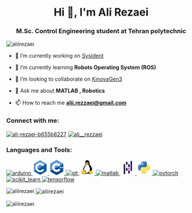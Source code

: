 <h1 align="center">Hi 👋, I'm Ali Rezaei</h1>
<h3 align="center">M.Sc. Control Engineering student at Tehran polytechnic</h3>

<p align="left"> <img src="https://komarev.com/ghpvc/?username=aliirezaei&label=Profile%20views&color=0e75b6&style=flat" alt="aliirezaei" /> </p>

- 🔭 I’m currently working on [SysIdent](https://github.com/AliiRezaei/SysIdent)

- 🌱 I’m currently learning **Robots Operating System (ROS)**

- 👯 I’m looking to collaborate on [KinovaGen3](https://github.com/AliiRezaei/KinovaGen3)

- 💬 Ask me about **MATLAB , Robotics**

- 📫 How to reach me **alii.rezzaei@gmail.com**

<h3 align="left">Connect with me:</h3>
<p align="left">
<a href="https://linkedin.com/in/ali-rezaei-b655b8227" target="blank"><img align="center" src="https://raw.githubusercontent.com/rahuldkjain/github-profile-readme-generator/master/src/images/icons/Social/linked-in-alt.svg" alt="ali-rezaei-b655b8227" height="30" width="40" /></a>
<a href="https://instagram.com/ali__rezzaei" target="blank"><img align="center" src="https://raw.githubusercontent.com/rahuldkjain/github-profile-readme-generator/master/src/images/icons/Social/instagram.svg" alt="ali__rezzaei" height="30" width="40" /></a>
</p>

<h3 align="left">Languages and Tools:</h3>
<p align="left"> <a href="https://www.arduino.cc/" target="_blank" rel="noreferrer"> <img src="https://cdn.worldvectorlogo.com/logos/arduino-1.svg" alt="arduino" width="40" height="40"/> </a> <a href="https://www.cprogramming.com/" target="_blank" rel="noreferrer"> <img src="https://raw.githubusercontent.com/devicons/devicon/master/icons/c/c-original.svg" alt="c" width="40" height="40"/> </a> <a href="https://www.w3schools.com/cpp/" target="_blank" rel="noreferrer"> <img src="https://raw.githubusercontent.com/devicons/devicon/master/icons/cplusplus/cplusplus-original.svg" alt="cplusplus" width="40" height="40"/> </a> <a href="https://git-scm.com/" target="_blank" rel="noreferrer"> <img src="https://www.vectorlogo.zone/logos/git-scm/git-scm-icon.svg" alt="git" width="40" height="40"/> </a> <a href="https://www.linux.org/" target="_blank" rel="noreferrer"> <img src="https://raw.githubusercontent.com/devicons/devicon/master/icons/linux/linux-original.svg" alt="linux" width="40" height="40"/> </a> <a href="https://www.mathworks.com/" target="_blank" rel="noreferrer"> <img src="https://upload.wikimedia.org/wikipedia/commons/2/21/Matlab_Logo.png" alt="matlab" width="40" height="40"/> </a> <a href="https://pandas.pydata.org/" target="_blank" rel="noreferrer"> <img src="https://raw.githubusercontent.com/devicons/devicon/2ae2a900d2f041da66e950e4d48052658d850630/icons/pandas/pandas-original.svg" alt="pandas" width="40" height="40"/> </a> <a href="https://www.python.org" target="_blank" rel="noreferrer"> <img src="https://raw.githubusercontent.com/devicons/devicon/master/icons/python/python-original.svg" alt="python" width="40" height="40"/> </a> <a href="https://pytorch.org/" target="_blank" rel="noreferrer"> <img src="https://www.vectorlogo.zone/logos/pytorch/pytorch-icon.svg" alt="pytorch" width="40" height="40"/> </a> <a href="https://scikit-learn.org/" target="_blank" rel="noreferrer"> <img src="https://upload.wikimedia.org/wikipedia/commons/0/05/Scikit_learn_logo_small.svg" alt="scikit_learn" width="40" height="40"/> </a> <a href="https://www.tensorflow.org" target="_blank" rel="noreferrer"> <img src="https://www.vectorlogo.zone/logos/tensorflow/tensorflow-icon.svg" alt="tensorflow" width="40" height="40"/> </a> </p>

<p><img align="left" src="https://github-readme-stats.vercel.app/api/top-langs?username=aliirezaei&show_icons=true&locale=en&layout=compact" alt="aliirezaei" /></p>

<p>&nbsp;<img align="center" src="https://github-readme-stats.vercel.app/api?username=aliirezaei&show_icons=true&locale=en" alt="aliirezaei" /></p>

<p><img align="center" src="https://github-readme-streak-stats.herokuapp.com/?user=aliirezaei&" alt="aliirezaei" /></p>
